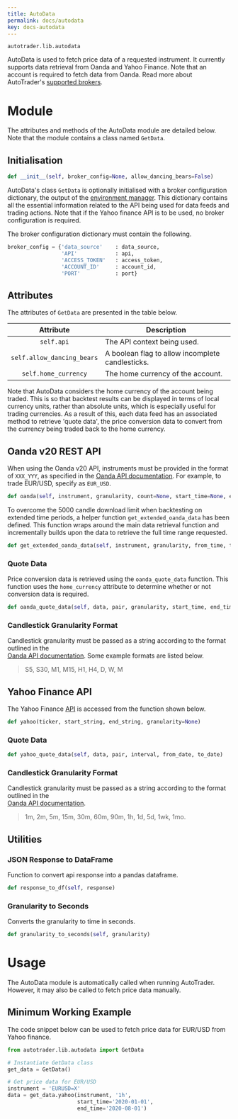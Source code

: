 ```yaml
---
title: AutoData
permalink: docs/autodata
key: docs-autodata
---
```



`autotrader.lib.autodata`

AutoData is used to fetch price data of a requested instrument. It currently supports data retrieval
from Oanda and Yahoo Finance. Note that an account is required to fetch data from Oanda. Read more 
about AutoTrader's [supported brokers](brokers).

# Module
The attributes and methods of the AutoData module are detailed below. Note that the module contains a
class named `GetData`.

## Initialisation

```py
def __init__(self, broker_config=None, allow_dancing_bears=False)
```

AutoData's class `GetData` is optionally initialised with a broker configuration dictionary, the output of the 
[environment manager](environment-manager). This dictionary contains all the essential information 
related to the API being used for data feeds and trading actions. Note that if the Yahoo finance 
API is to be used, no broker configuration is required.

The broker configuration dictionary must contain the following.

```py
broker_config = {'data_source'    : data_source,
                 'API'            : api, 
                 'ACCESS_TOKEN'   : access_token, 
                 'ACCOUNT_ID'     : account_id, 
                 'PORT'           : port}
```



## Attributes
The attributes of `GetData` are presented in the table below.

| Attribute | Description |
| :-------: | ----------- |
|   `self.api` | The API context being used. |
| `self.allow_dancing_bears` | A boolean flag to allow incomplete candlesticks. |
| `self.home_currency` | The home currency of the account. |

Note that AutoData considers the home currency of the account being traded. This is so that backtest 
results can be displayed in terms of local currency units, rather than absolute units, which is 
especially useful for trading currencies. As a result of this, each data feed has an associated 
method to retrieve 'quote data', the price conversion data to convert from the currency being traded 
back to the home currency. 


## Oanda v20 REST API

When using the Oanda v20 API, instruments must be provided in the format of `XXX_YYY`, 
as specified in the [Oanda API documentation](https://developer.oanda.com/rest-live-v20/primitives-df/#InstrumentName). 
For example, to trade EUR/USD, specify as `EUR_USD`.

```python
def oanda(self, instrument, granularity, count=None, start_time=None, end_time=None)
```

To overcome the 5000 candle download limit when backtesting on extended time periods, a helper function `get_extended_oanda_data` has
been defined. This function wraps around the main data retrieval function and incrementally builds upon the data to retrieve the
full time range requested.

```py
def get_extended_oanda_data(self, instrument, granularity, from_time, to_time)
```



### Quote Data
Price conversion data is retrieved using the `oanda_quote_data` function. This function uses the `home_currency` attribute to 
determine whether or not conversion data is required.

```py
def oanda_quote_data(self, data, pair, granularity, start_time, end_time)
```


### Candlestick Granularity Format

Candlestick granularity must be passed as a string according to the format outlined in the  
[Oanda API documentation](https://developer.oanda.com/rest-live-v20/instrument-df/). Some
example formats are listed below.

> S5, S30, M1, M15, H1, H4, D, W, M






## Yahoo Finance API
The Yahoo Finance [API](https://pypi.org/project/yfinance/) is accessed from the function shown below.

```python
def yahoo(ticker, start_string, end_string, granularity=None)
```


### Quote Data
```py
def yahoo_quote_data(self, data, pair, interval, from_date, to_date)
```


### Candlestick Granularity Format

Candlestick granularity must be passed as a string according to the format outlined in the  
[Oanda API documentation](https://developer.oanda.com/rest-live-v20/instrument-df/).

> 1m, 2m, 5m, 15m, 30m, 60m, 90m, 1h, 1d, 5d, 1wk, 1mo.





## Utilities

### JSON Response to DataFrame
Function to convert api response into a pandas dataframe.

```py
def response_to_df(self, response)
```



### Granularity to Seconds
Converts the granularity to time in seconds.

```py
def granularity_to_seconds(self, granularity)
```




# Usage
The AutoData module is automatically called when running AutoTrader. However, it may 
also be called to fetch price data manually.

## Minimum Working Example
The code snippet below can be used to fetch price data for EUR/USD from Yahoo finance.

```py
from autotrader.lib.autodata import GetData

# Instantiate GetData class
get_data = GetData()

# Get price data for EUR/USD
instrument = 'EURUSD=X'
data = get_data.yahoo(instrument, '1h', 
                      start_time='2020-01-01', 
                      end_time='2020-08-01')
```